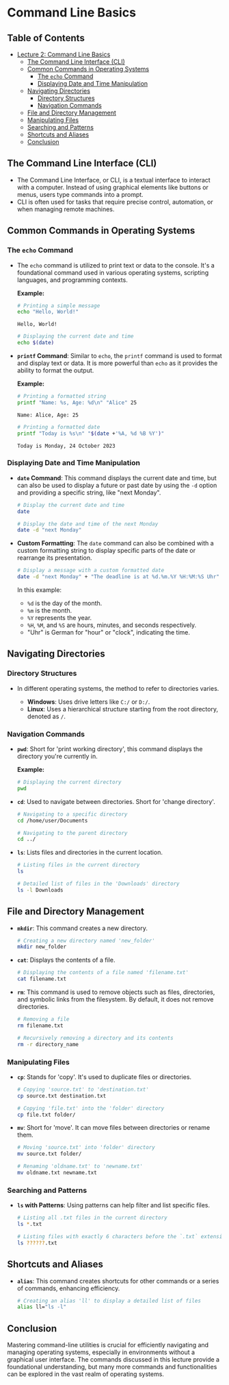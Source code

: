 # Command Line Basics


## Table of Contents

  - [Lecture 2: Command Line Basics](#lecture-2-command-line-basics)
    - [The Command Line Interface (CLI)](#the-command-line-interface-cli)
    - [Common Commands in Operating Systems](#common-commands-in-operating-systems)
      - [The `echo` Command](#the-echo-command)
      - [Displaying Date and Time Manipulation](#displaying-date-and-time-manipulation)
    - [Navigating Directories](#navigating-directories)
      - [Directory Structures](#directory-structures)
      - [Navigation Commands](#navigation-commands)
    - [File and Directory Management](#file-and-directory-management)
    - [Manipulating Files](#manipulating-files)
    - [Searching and Patterns](#searching-and-patterns)
    - [Shortcuts and Aliases](#shortcuts-and-aliases)
    - [Conclusion](#conclusion)
   
## The Command Line Interface (CLI)

- The Command Line Interface, or CLI, is a textual interface to interact with a computer. Instead of using graphical elements like buttons or menus, users type commands into a prompt.
- CLI is often used for tasks that require precise control, automation, or when managing remote machines.

## Common Commands in Operating Systems

### The `echo` Command

- The `echo` command is utilized to print text or data to the console. It's a foundational command used in various operating systems, scripting languages, and programming contexts.
  
  **Example:**
  ```bash
  # Printing a simple message
  echo "Hello, World!"
  ```
  ```
  Hello, World!
  ```

  ```bash
  # Displaying the current date and time
  echo $(date)
  ```

- **`printf` Command**: Similar to `echo`, the `printf` command is used to format and display text or data. It is more powerful than `echo` as it provides the ability to format the output.

  **Example:**
  ```bash
  # Printing a formatted string
  printf "Name: %s, Age: %d\n" "Alice" 25
  ```
  ```
  Name: Alice, Age: 25
  ```

  ```bash
  # Printing a formatted date
  printf "Today is %s\n" "$(date +'%A, %d %B %Y')"
  ```
  ```
  Today is Monday, 24 October 2023
  ```

### Displaying Date and Time Manipulation

- **`date` Command**: This command displays the current date and time, but can also be used to display a future or past date by using the `-d` option and providing a specific string, like "next Monday".

  ```bash
  # Display the current date and time
  date
  ```

  ```bash
  # Display the date and time of the next Monday
  date -d "next Monday"
  ```

- **Custom Formatting**: The `date` command can also be combined with a custom formatting string to display specific parts of the date or rearrange its presentation.

  ```bash
  # Display a message with a custom formatted date
  date -d "next Monday" + "The deadline is at %d.%m.%Y %H:%M:%S Uhr"
  ```

  In this example:
  - `%d` is the day of the month.
  - `%m` is the month.
  - `%Y` represents the year.
  - `%H`, `%M`, and `%S` are hours, minutes, and seconds respectively.
  - "Uhr" is German for "hour" or "clock", indicating the time.
 
## Navigating Directories

### Directory Structures

- In different operating systems, the method to refer to directories varies.

  - **Windows**: Uses drive letters like `C:/` or `D:/`.
  - **Linux**: Uses a hierarchical structure starting from the root directory, denoted as `/`.

### Navigation Commands

- **`pwd`**: Short for 'print working directory', this command displays the directory you're currently in.
  
  **Example:**
  ```bash
  # Displaying the current directory
  pwd
  ```

- **`cd`**: Used to navigate between directories. Short for 'change directory'.
  
  ```bash
  # Navigating to a specific directory
  cd /home/user/Documents
  ```

  ```bash
  # Navigating to the parent directory
  cd ../
  ```

- **`ls`**: Lists files and directories in the current location.
  
  ```bash
  # Listing files in the current directory
  ls
  ```

  ```bash
  # Detailed list of files in the 'Downloads' directory
  ls -l Downloads
  ```

## File and Directory Management

- **`mkdir`**: This command creates a new directory.
  
  ```bash
  # Creating a new directory named 'new_folder'
  mkdir new_folder
  ```

- **`cat`**: Displays the contents of a file.
  
  ```bash
  # Displaying the contents of a file named 'filename.txt'
  cat filename.txt
  ```

- **`rm`**: This command is used to remove objects such as files, directories, and symbolic links from the filesystem. By default, it does not remove directories.

  ```bash
  # Removing a file
  rm filename.txt
  ```

  ```bash
  # Recursively removing a directory and its contents
  rm -r directory_name
  ```

### Manipulating Files

- **`cp`**: Stands for 'copy'. It's used to duplicate files or directories.
  
  ```bash
  # Copying 'source.txt' to 'destination.txt'
  cp source.txt destination.txt
  ```

  ```bash
  # Copying 'file.txt' into the 'folder' directory
  cp file.txt folder/
  ```

- **`mv`**: Short for 'move'. It can move files between directories or rename them.
  
  ```bash
  # Moving 'source.txt' into 'folder' directory
  mv source.txt folder/
  ```

  ```bash
  # Renaming 'oldname.txt' to 'newname.txt'
  mv oldname.txt newname.txt
  ```

### Searching and Patterns

- **`ls` with Patterns**: Using patterns can help filter and list specific files.
  
  ```bash
  # Listing all .txt files in the current directory
  ls *.txt
  ```

  ```bash
  # Listing files with exactly 6 characters before the `.txt` extension
  ls ??????.txt
  ```

## Shortcuts and Aliases

- **`alias`**: This command creates shortcuts for other commands or a series of commands, enhancing efficiency.

  ```bash
  # Creating an alias 'll' to display a detailed list of files
  alias ll="ls -l"
  ```

## Conclusion

Mastering command-line utilities is crucial for efficiently navigating and managing operating systems, especially in environments without a graphical user interface. The commands discussed in this lecture provide a foundational understanding, but many more commands and functionalities can be explored in the vast realm of operating systems.
